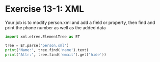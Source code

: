 # Exercise 13-1: XML
Your job is to modify person.xml and add a field or property, then find and print the phone number as well as the added data
```python
import xml.etree.ElementTree as ET

tree = ET.parse('person.xml')
print('Name:', tree.find('name').text)
print('Attr:', tree.find('email').get('hide'))
```
